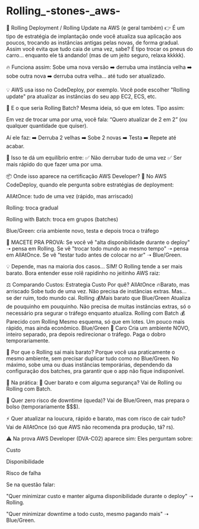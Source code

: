 # Rolling_-stones-_aws-

🚀 Rolling Deployment / Rolling Update na AWS (e geral também)
👉 É um tipo de estratégia de implantação onde você atualiza sua aplicação aos poucos, trocando as instâncias antigas pelas novas, de forma gradual.
Assim você evita que tudo caia de uma vez, sabe? É tipo trocar os pneus do carro… enquanto ele tá andando! (mas de um jeito seguro, relaxa kkkkk).

🔥 Funciona assim:
Sobe uma nova versão ➡️ derruba uma instância velha ➡️ sobe outra nova ➡️ derruba outra velha… até tudo ser atualizado.

💡 AWS usa isso no CodeDeploy, por exemplo. Você pode escolher "Rolling update" pra atualizar as instâncias do seu app EC2, ECS, etc.

🎯 E o que seria Rolling Batch?
Mesma ideia, só que em lotes. Tipo assim:

Em vez de trocar uma por uma, você fala:
“Quero atualizar de 2 em 2” (ou qualquer quantidade que quiser).

Aí ele faz:
➡️ Derruba 2 velhas ➡️ Sobe 2 novas ➡️ Testa ➡️ Repete até acabar.

📍 Isso te dá um equilíbrio entre:
✅ Não derrubar tudo de uma vez
✅ Ser mais rápido do que fazer uma por uma.

📦 Onde isso aparece na certificação AWS Developer?
🧠 No AWS CodeDeploy, quando ele pergunta sobre estratégias de deployment:

AllAtOnce: tudo de uma vez (rápido, mas arriscado)

Rolling: troca gradual

Rolling with Batch: troca em grupos (batches)

Blue/Green: cria ambiente novo, testa e depois troca o tráfego

🧠 MACETE PRA PROVA:
Se você vê "alta disponibilidade durante o deploy" ➝ pensa em Rolling.
Se vê "trocar todo mundo ao mesmo tempo" ➝ pensa em AllAtOnce.
Se vê "testar tudo antes de colocar no ar" ➝ Blue/Green.

💡 Depende, mas na maioria dos casos… SIM! O Rolling tende a ser mais barato. Bora entender esse rolê rapidinho no jeitinho AWS raiz:

⚖️ Comparando Custos:
Estrategia	Custo	Por quê?
AllAtOnce	🔥Barato, mas arriscado	Sobe tudo de uma vez. Não precisa de instâncias extras. Mas... se der ruim, todo mundo cai.
Rolling	💰Mais barato que Blue/Green	Atualiza de pouquinho em pouquinho. Não precisa de muitas instâncias extras, só o necessário pra segurar o tráfego enquanto atualiza.
Rolling com Batch	💰 Parecido com Rolling	Mesmo esquema, só que em lotes. Um pouco mais rápido, mas ainda econômico.
Blue/Green	🤑 Caro	Cria um ambiente NOVO, inteiro separado, pra depois redirecionar o tráfego. Paga o dobro temporariamente.

🚩 Por que o Rolling sai mais barato?
Porque você usa praticamente o mesmo ambiente, sem precisar duplicar tudo como no Blue/Green. No máximo, sobe uma ou duas instâncias temporárias, dependendo da configuração dos batches, pra garantir que o app não fique indisponível.

📜 Na prática:
🚀 Quer barato e com alguma segurança? Vai de Rolling ou Rolling com Batch.

🧠 Quer zero risco de downtime (queda)? Vai de Blue/Green, mas prepara o bolso (temporariamente $$$).

⚡ Quer atualizar na loucura, rápido e barato, mas com risco de cair tudo? Vai de AllAtOnce (só que AWS não recomenda pra produção, tá? rs).

⚠️ Na prova AWS Developer (DVA-C02) aparece sim:
Eles perguntam sobre:

Custo

Disponibilidade

Risco de falha

Se na questão falar:

"Quer minimizar custo e manter alguma disponibilidade durante o deploy" ➝ Rolling.

"Quer minimizar downtime a todo custo, mesmo pagando mais" ➝ Blue/Green.
